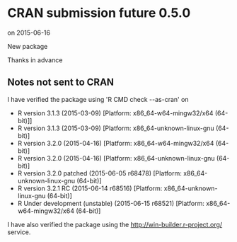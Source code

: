 # CRAN submission future 0.5.0
on 2015-06-16

New package

Thanks in advance


## Notes not sent to CRAN

I have verified the package using 'R CMD check --as-cran' on

* R version 3.1.3 (2015-03-09) [Platform: x86_64-w64-mingw32/x64 (64-bit)]]
* R version 3.1.3 (2015-03-09) [Platform: x86_64-unknown-linux-gnu (64-bit)]
* R version 3.2.0 (2015-04-16) [Platform: x86_64-w64-mingw32/x64 (64-bit)]
* R version 3.2.0 (2015-04-16) [Platform: x86_64-unknown-linux-gnu (64-bit)]
* R version 3.2.0 patched (2015-06-05 r68478) [Platform: x86_64-unknown-linux-gnu (64-bit)]
* R version 3.2.1 RC (2015-06-14 r68516) [Platform: x86_64-unknown-linux-gnu (64-bit)]
* R Under development (unstable) (2015-06-15 r68521) [Platform: x86_64-w64-mingw32/x64 (64-bit)]

I have also verified the package using the http://win-builder.r-project.org/ service.
